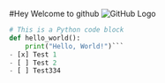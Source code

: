 #Hey Welcome to github
![GitHub Logo](https://github.githubassets.com/images/modules/logos_page/Octocat.png)

```python
# This is a Python code block
def hello_world():
    print("Hello, World!")```
- [x] Test 1
- [ ] Test 2
- [ ] Test334


  

